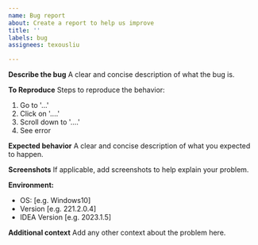 ```yaml
---
name: Bug report
about: Create a report to help us improve
title: ''
labels: bug
assignees: texousliu

---
```


**Describe the bug**
A clear and concise description of what the bug is.

**To Reproduce**
Steps to reproduce the behavior:
1. Go to '...'
2. Click on '....'
3. Scroll down to '....'
4. See error

**Expected behavior**
A clear and concise description of what you expected to happen.

**Screenshots**
If applicable, add screenshots to help explain your problem.

**Environment:**
 - OS: [e.g. Windows10]
 - Version [e.g. 221.2.0.4]
 - IDEA Version [e.g. 2023.1.5]

**Additional context**
Add any other context about the problem here.
